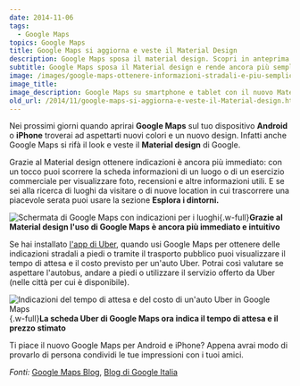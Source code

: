 ```yaml
---
date: 2014-11-06
tags:
  - Google Maps
topics: Google Maps
title: Google Maps si aggiorna e veste il Material Design
description: Google Maps sposa il material design. Scopri in anteprima il nuovo design e le funzionalità aggiunte con questo ultimo aggiornamento.
subtitle: Google Maps sposa il Material design e rende ancora più semplice e intuitivo navigare nelle mappe e ottenere indicazioni sui luoghi da visitare
image: /images/google-maps-ottenere-informazioni-stradali-e-piu-semplice.png
image_title:
image_description: Google Maps su smartphone e tablet con il nuovo Material design
old_url: /2014/11/google-maps-si-aggiorna-e-veste-il-Material-design.html
---
```


Nei prossimi giorni quando aprirai **Google Maps** sul tuo dispositivo **Android** o **iPhone** troverai ad aspettarti nuovi colori e un nuovo design. Infatti anche Google Maps si rifà il look e veste il **Material design** di Google.

Grazie al Material design ottenere indicazioni è ancora più immediato: con un tocco puoi scorrere la scheda informazioni di un luogo o di un esercizio commerciale per visualizzare foto, recensioni e altre informazioni utili. E se sei alla ricerca di luoghi da visitare o di nuove location in cui trascorrere una piacevole serata puoi usare la sezione **Esplora i dintorni.**

![Schermata di Google Maps con indicazioni per i luoghi](/images/google-maps-transizioni-fluide.png "Google Maps è ancora più fluido con il Material Design"){.w-full}**Grazie al Material design l'uso di Google Maps è ancora più immediato e intuitivo**

Se hai installato [l'app di Uber](https://play.google.com/store/apps/details?id=com.ubercab&hl=it), quando usi Google Maps per ottenere delle indicazioni stradali a piedi o tramite il trasporto pubblico puoi visualizzare il tempo di attesa e il costo previsto per un'auto Uber. Potrai così valutare se aspettare l'autobus, andare a piedi o utilizzare il servizio offerto da Uber (nelle città per cui è disponibile).

![Indicazioni del tempo di attesa e del costo di un'auto Uber in Google Maps](/images/google-maps-integrazione-con-uber.png "Google Maps è ancora più integrato con Uber"){.w-full}**La scheda Uber di Google Maps ora indica il tempo di attesa e il prezzo stimato**

Ti piace il nuovo Google Maps per Android e iPhone? Appena avrai modo di provarlo di persona condividi le tue impressioni con i tuoi amici.

_Fonti:_ [Google Maps Blog](https://google-latlong.blogspot.ie/2014/11/google-maps-your-best-accessory-this.html), [Blog di Google Italia](https://googleitalia.blogspot.it/2014/11/nuovo-look-per-le-app-di-gmail-calendar.html)
